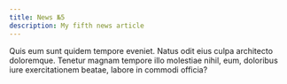 ```yaml
---
title: News №5
description: My fifth news article
---
```


Quis eum sunt quidem tempore eveniet. Natus odit eius culpa architecto
doloremque. Tenetur magnam tempore illo molestiae nihil, eum, doloribus iure
exercitationem beatae, labore in commodi officia?
